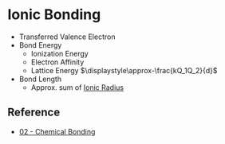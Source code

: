# Ionic Bonding

* Transferred Valence Electron
* Bond Energy  
  - Ionization Energy  
  - Electron Affinity  
  - Lattice Energy $\displaystyle\approx-\frac{kQ_1Q_2}{d}$
* Bond Length
  * Approx. sum of [Ionic Radius](../../Atomic%20Theory/Property%20of%20Element/Atomic%20Radius.md)

## Reference

* [02 - Chemical Bonding](../../../../00%20-%20Summary/SCCH105%20-%20General%20Chemistry/02%20-%20Chemical%20Bonding.md)
